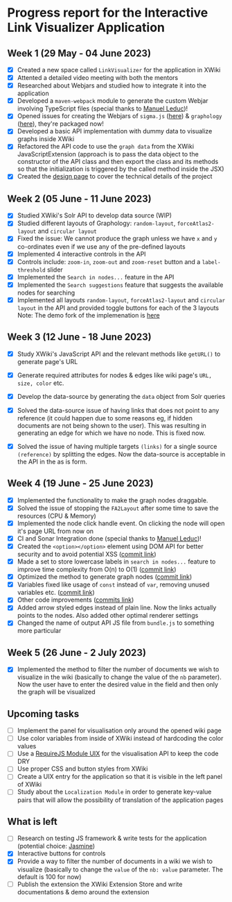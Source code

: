 # Progress report for the Interactive Link Visualizer Application

## Week 1 (29 May - 04 June 2023)

- [X] Created a new space called `LinkVisualizer` for the application in XWiki
- [X] Attented a detailed video meeting with both the mentors
- [X] Researched about Webjars and studied how to integrate it into the application
- [X] Developed a `maven-webpack` module to generate the custom Webjar involving TypeScript files (special thanks to [Manuel Leduc](https://github.com/manuelleduc))!
- [X] Opened issues for creating the Webjars of `sigma.js` ([here](https://github.com/webjars/sigma.js/issues/2)) & `graphology` ([here](https://github.com/webjars/webjars/issues/2005)), they're packaged now!
- [X] Developed a basic API implementation with dummy data to visualize graphs inside XWiki
- [X] Refactored the API code to use the `graph data` from the XWiki JavaScriptExtension (approach is to pass the data object to the constructor of the API class and then export the class and its methods so that the initialization is triggered by the called method inside the JSX)
- [X] Created the [design page](https://design.xwiki.org/xwiki/bin/view/Proposal/InteractiveLinkVisualizerApplication) to cover the technical details of the project

## Week 2 (05 June - 11 June 2023)

- [X] Studied XWiki's Solr API to develop data source (WIP)
- [X] Studied different layouts of Graphology: `random-layout`, `forceAtlas2-layout` and `circular layout`
- [X] Fixed the issue: We cannot produce the graph unless we have `x` and `y` co-ordinates even if we use any of the pre-defined layouts
- [X] Implemented 4 interactive controls in the API
- [X] Controls include: `zoom-in`, `zoom-out` and `zoom-reset` button and a `label-threshold` slider
- [X] Implemented the `Search in nodes...` feature in the API
- [X] Implemented the `Search suggestions` feature that suggests the available nodes for searching
- [X] Implemented all layouts `random-layout`, `forceAtlas2-layout` and `circular layout` in the API and provided toggle buttons for each of the 3 layouts
  Note: The demo fork of the implemenation is [here](https://codesandbox.io/s/myself-layout-experiment-mxkq36)

## Week 3 (12 June - 18 June 2023)

- [X] Study XWiki's JavaScript API and the relevant methods like `getURL()` to generate page's URL
- [X] Generate required attributes for nodes & edges like wiki page's `URL, size, color` etc.
- [X] Develop the data-source by generating the `data` object from Solr queries
- [X] Solved the data-source issue of having links that does not point to any reference (it could happen due to some reasons eg, if hidden documents are not being shown to the user). This was resulting in generating an edge for which we have no node. This is fixed now.
- [X] Solved the issue of having multiple targets `(links)` for a single source `(reference)` by splitting the edges. Now the data-source is acceptable in the API in the as is form.


## Week 4 (19 June - 25 June 2023)

- [X] Implemented the functionality to make the graph nodes draggable.
- [X] Solved the issue of stopping the `FA2Layout` after some time to save the resources (CPU & Memory)
- [X] Implemented the node click handle event. On clicking the node will open it's page URL from now on
- [X] CI and Sonar Integration done (special thanks to [Manuel Leduc](https://github.com/manuelleduc))!
- [X] Created the `<option></option>` element using DOM API for better security and to avoid potential XSS ([commit link](https://github.com/xwiki-contrib/application-interactive-link-visualizer/commit/d416e98a0e51b152091493dada1030f8666d7015))
- [X] Made a set to store lowercase labels in `search in nodes...` feature to improve time complexity from O(n) to O(1) ([commit link](https://github.com/xwiki-contrib/application-interactive-link-visualizer/commit/6271729942b7a491c0c77c0cecfe363e10f9a13d))
- [X] Optimized the method to generate graph nodes ([commit link](https://github.com/xwiki-contrib/application-interactive-link-visualizer/commit/11c1a0c5c1c0ec40dac08819db0bdb9ea5d61826))
- [X] Variables fixed like usage of `const` instead of `var`, removing unused variables etc. ([commit link](https://github.com/xwiki-contrib/application-interactive-link-visualizer/commit/aa91ce5988c9312a5a5b973aa112bf6892420094))
- [X] Other code improvements ([commits link](https://github.com/xwiki-contrib/application-interactive-link-visualizer/commits/main))
- [X] Added arrow styled edges instead of plain line. Now the links actually points to the nodes. Also added other optimal renderer settings
- [X] Changed the name of output API JS file from `bundle.js` to something more particular

## Week 5 (26 June - 2 July 2023)

- [X] Implemented the method to filter the number of documents we wish to visualize in the wiki (basically to change the value of the `nb` parameter). Now the user have to enter the desired value in the field and then only the graph will be visualized

<!--
## Week 6 (3 July - 9 July 2023)

- -->

## Upcoming tasks

- [ ] Implement the panel for visualisation only around the opened wiki page
- [ ] Use color variables from inside of XWiki instead of hardcoding the color values
- [ ] Use a [RequireJS Module UIX](https://www.xwiki.org/xwiki/bin/view/Documentation/DevGuide/ExtensionPoint/RequireJS%20Module%20Config) for the visualisation API to keep the code DRY
- [ ] Use proper CSS and button styles from XWiki
- [ ] Create a UIX entry for the application so that it is visible in the left panel of XWiki
- [ ] Study about the `Localization Module` in order to generate key-value pairs that will allow the possibility of translation of the application pages

## What is left

- [ ] Research on testing JS framework & write tests for the application (potential choice: [Jasmine](https://jasmine.github.io/))
- [X] Interactive buttons for controls
- [X] Provide a way to filter the number of documents in a wiki we wish to visualize (basically to change the `value` of the `nb: value` parameter. The default is 100 for now)
- [ ] Publish the extension the XWiki Extension Store and write documentations & demo around the extension